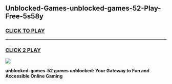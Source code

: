 
## Unblocked-Games-unblocked-games-52-Play-Free-5s58y
<h3>
<a href="https://premium76.site?title=unblocked-games-52&ref=15A">CLICK TO PLAY</a></h3>
<hr>

<h3>
<a href="https://premium76.site?title=unblocked-games-52&ref=15A">CLICK 2 PLAY</a>
  
</h3>

<a href="https://premium76.site?title=unblocked-games-52&ref=15A"><img src="https://clearcache.store/games.png"></a>


**unblocked-games-52 games unblocked: Your Gateway to Fun and Accessible Online Gaming**

